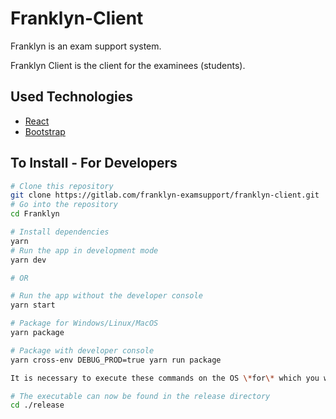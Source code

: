 # Franklyn-Client
Franklyn is an exam support system.

Franklyn Client is the client for the examinees (students).

## Used Technologies
- [React](https://reactjs.org/)
- [Bootstrap](https://getbootstrap.com/)

## To Install - For Developers
```bash
# Clone this repository
git clone https://gitlab.com/franklyn-examsupport/franklyn-client.git
# Go into the repository
cd Franklyn

# Install dependencies
yarn
# Run the app in development mode
yarn dev

# OR

# Run the app without the developer console
yarn start
```

``` bash
# Package for Windows/Linux/MacOS
yarn package

# Package with developer console
yarn cross-env DEBUG_PROD=true yarn run package

It is necessary to execute these commands on the OS \*for\* which you want to package the client.

# The executable can now be found in the release directory
cd ./release
```